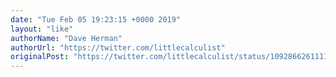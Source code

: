 ```yaml
---
date: "Tue Feb 05 19:23:15 +0000 2019"
layout: "like"
authorName: "Dave Herman"
authorUrl: "https://twitter.com/littlecalculist"
originalPost: "https://twitter.com/littlecalculist/status/1092866261111922688"
---
```

